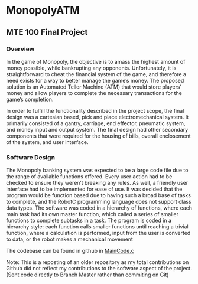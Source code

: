 # MonopolyATM
## MTE 100 Final Project

### Overview

In the game of Monopoly, the objective is to amass the highest amount of money possible, while bankrupting any opponents. Unfortunately, it is straightforward to cheat the financial system of the game, and therefore a need exists for a way to better manage the game’s money. The proposed solution is an Automated Teller Machine (ATM) that would store players’ money and allow players to complete the necessary transactions for the game’s completion.

In order to fulfill the functionality described in the project scope, the final design was a cartesian based, pick and place electromechanical system. It primarily consisted of a gantry, carriage, end effector, pneumatic system, and money input and output system. The final design had other secondary components that were required for the housing of bills, overall enclosement of the system, and user interface.

### Software Design

The Monopoly banking system was expected to be a large code file due to the range of available functions offered. Every user action had to be checked to ensure they weren’t breaking any rules. As well, a friendly user interface had to be implemented for ease of use.
It was decided that the program would be function based due to having such a broad base of tasks to complete, and the RobotC programming language does not support class data types. The software was coded in a hierarchy of functions, where each main task had its own master function, which called a series of smaller functions to complete subtasks in a task. 
The program is coded in a hierarchy style: each function calls smaller functions until reaching a trivial function, where a calculation is performed, input from the user is converted to data, or the robot makes a mechanical movement

The codebase can be found in github in [MainCode.c](https://github.com/soyazhekhan/MTE100FinalProject/blob/master/MainCode.c)

Note: This is a reposting of an older repository as my total contributions on Github did not reflect my contributions to the software aspect of the project. (Sent code directly to Branch Master rather than commiting on Git)

